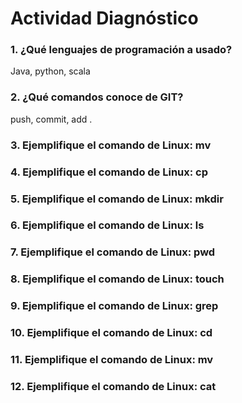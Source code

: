# Actividad Diagnóstico


### 1. ¿Qué lenguajes de programación a usado?
Java, python, scala
### 2. ¿Qué comandos conoce de GIT?
push, commit, add .
### 3. Ejemplifique el comando de Linux: mv
### 4. Ejemplifique el comando de Linux: cp
### 5. Ejemplifique el comando de Linux: mkdir
### 6. Ejemplifique el comando de Linux: ls
### 7. Ejemplifique el comando de Linux: pwd
### 8. Ejemplifique el comando de Linux: touch
### 9. Ejemplifique el comando de Linux: grep
### 10. Ejemplifique el comando de Linux: cd
### 11. Ejemplifique el comando de Linux: mv
### 12. Ejemplifique el comando de Linux: cat
